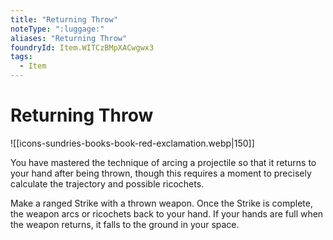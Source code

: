 ```yaml
---
title: "Returning Throw"
noteType: ":luggage:"
aliases: "Returning Throw"
foundryId: Item.WITCzBMpXACwgwx3
tags:
  - Item
---
```


# Returning Throw
![[icons-sundries-books-book-red-exclamation.webp|150]]

You have mastered the technique of arcing a projectile so that it returns to your hand after being thrown, though this requires a moment to precisely calculate the trajectory and possible ricochets.

Make a ranged Strike with a thrown weapon. Once the Strike is complete, the weapon arcs or ricochets back to your hand. If your hands are full when the weapon returns, it falls to the ground in your space.
